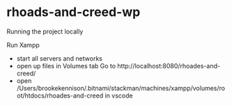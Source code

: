 # rhoads-and-creed-wp


Running the project locally

Run Xampp
 - start all servers and networks
 - open up files in Volumes tab
Go to http://localhost:8080/rhoades-and-creed/
- open /Users/brookekennison/.bitnami/stackman/machines/xampp/volumes/root/htdocs/rhoades-and-creed in vscode

